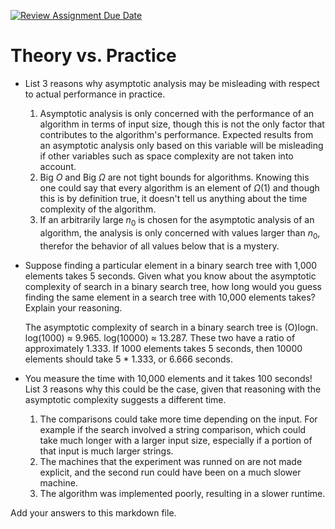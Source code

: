 [![Review Assignment Due Date](https://classroom.github.com/assets/deadline-readme-button-24ddc0f5d75046c5622901739e7c5dd533143b0c8e959d652212380cedb1ea36.svg)](https://classroom.github.com/a/FgMJElkj)
# Theory vs. Practice

- List 3 reasons why asymptotic analysis may be misleading with respect to
  actual performance in practice.

  1. Asymptotic analysis is only concerned with the performance of an algorithm in terms of input size, though this is not the only factor that contributes to the algorithm's performance. Expected results from an asymptotic analysis only based on this variable will be misleading if other variables such as space complexity are not taken into account. 
  2. Big $O$ and Big $\Omega$ are not tight bounds for algorithms. Knowing this one could say that every algorithm is an element of $\Omega(1)$ and though this is by definition true, it doesn't tell us anything about the time complexity of the algorithm.
  3. If an arbitrarily large $n_0$ is chosen for the asymptotic analysis of an algorithm, the analysis is only concerned with values larger than $n_0$, therefor the behavior of all values below that is a mystery.

- Suppose finding a particular element in a binary search tree with 1,000
  elements takes 5 seconds. Given what you know about the asymptotic complexity
  of search in a binary search tree, how long would you guess finding the same
  element in a search tree with 10,000 elements takes? Explain your reasoning.

  The asymptotic complexity of search in a binary search tree is (O)logn. log(1000) ≈ 9.965. log(10000) ≈ 13.287. These two have a ratio of approximately 1.333. If 1000 elements takes 5 seconds, then 10000 elements should take 5 * 1.333, or 6.666 seconds. 

- You measure the time with 10,000 elements and it takes 100 seconds! List 3
  reasons why this could be the case, given that reasoning with the asymptotic
  complexity suggests a different time.

  1. The comparisons could take more time depending on the input. For example if the search involved a string comparison, which could take much longer with a larger input size, especially if a portion of that input is much larger strings. 
  2. The machines that the experiment was runned on are not made explicit, and the second run could have been on a much slower machine.
  3. The algorithm was implemented poorly, resulting in a slower runtime. 

Add your answers to this markdown file.

